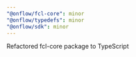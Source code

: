 ```yaml
---
"@onflow/fcl-core": minor
"@onflow/typedefs": minor
"@onflow/sdk": minor
---
```


Refactored fcl-core package to TypeScript
